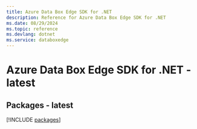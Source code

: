 ```yaml
---
title: Azure Data Box Edge SDK for .NET
description: Reference for Azure Data Box Edge SDK for .NET
ms.date: 08/29/2024
ms.topic: reference
ms.devlang: dotnet
ms.service: databoxedge
---
```

# Azure Data Box Edge SDK for .NET - latest
## Packages - latest
[!INCLUDE [packages](data-box-edge-index.md)]